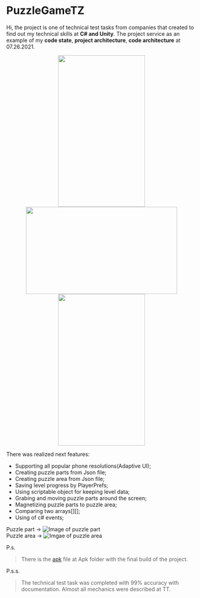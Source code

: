 # PuzzleGameTZ
Hi, the project is one of technical test tasks from companies that created to find out my technical skills at **C# and Unity**.
The project service as an example of my **code state**, **project architecture**, **code architecture** at 07.26.2021.
<p align="center">
  <img  width="230" height="400" src="https://sun9-74.userapi.com/impg/ZjgsVEqetk85FFnFX5wCm51PhHO7Ba6xgxTMqg/DDYQvEoa53I.jpg?size=524x932&quality=96&sign=d0374083efd054ba0ec76b60a4e68838&type=album">
  <img  width="400" height="230" src="https://sun9-49.userapi.com/impg/pjR1ZQcr1t_3Cd4K4dFWNAiybZ4ivt7HC42jvQ/bVsLnLuhwz8.jpg?size=832x468&quality=96&sign=2e34b5c701154bf5531eea9b70e20458&type=album">
  <img  width="230" height="400" src="https://sun9-81.userapi.com/impg/wtj-ZqVII8PSyaqj9gNfhM47Xxfdw3dpf-tSNA/Z6_nT8CKmz0.jpg?size=568x1015&quality=96&sign=c973a93292ef7aced3313604e21f328e&type=album">
 </p>

There was realized next features:
* Supporting all popular phone resolutions(Adaptive UI);
* Creating puzzle parts from Json file; 
* Creating puzzle area from Json file; 
* Saving level progress by PlayerPrefs;
* Using scriptable object for keeping level data;
* Grabing and moving puzzle parts around the screen;
* Magnetizing puzzle parts to puzzle area;
* Comparing two arrays[][];
* Using of c# events; 

Puzzle part -> ![Image of puzzle part](https://sun9-60.userapi.com/impg/kkmfOWdUgBtyGX0G9kmClwill3YmbfP_1QwF6Q/dueuyWlI9R4.jpg?size=64x64&quality=96&sign=c62a88dec5896c35fecab6d199faccbf&type=album)  
 Puzzle area -> ![Imgae of puzzle area](https://sun9-51.userapi.com/impg/pchVqglwxTYtR9fSOpJSQ8_GgyK39ybTt0IuhQ/ggP6z48gulQ.jpg?size=188x194&quality=96&sign=a6ef52402844ee2477580ae99bf8265a&type=album)

P.s. 
> There is the [apk](https://github.com/MrBarskih/PuzzleGameTZ/tree/Development/Apk) file at Apk folder with the final build of the project.

P.s.s.
>  The technical test task was completed with 99% accuracy with documentation. Almost all mechanics were described at TT.
